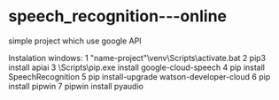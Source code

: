# speech_recognition---online
simple project which use google API

Instalation windows:
1 "name-project"\venv\Scripts\activate.bat
2 pip3 install apiai
3 <your-env>\Scripts\pip.exe install google-cloud-speech
4 pip install SpeechRecognition
5 pip install-upgrade watson-developer-cloud
6 pip install pipwin
7 pipwin install pyaudio
